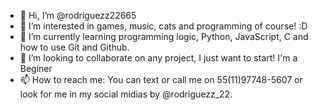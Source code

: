 - 👋 Hi, I’m @rodriguezz22665 
- 👀 I’m interested in games, music, cats and programming of course! :D
- 🌱 I’m currently learning programming logic, Python, JavaScript, C and how to use Git and Github.
- 💞️ I’m looking to collaborate on any project, I just want to start! I'm a Beginer
- 📫 How to reach me: You can text or call me on 55(11)97748-5607 or look for me in my social midias by @rodriguezz_22.

<!---
rodriguezz22665/rodriguezz22665 is a ✨ special ✨ repository because its `README.md` (this file) appears on your GitHub profile.
You can click the Preview link to take a look at your changes.
--->
